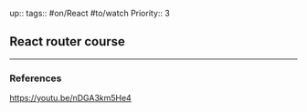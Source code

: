 up::
tags:: #on/React #to/watch 
Priority:: 3

## React router course



---

### References
https://youtu.be/nDGA3km5He4